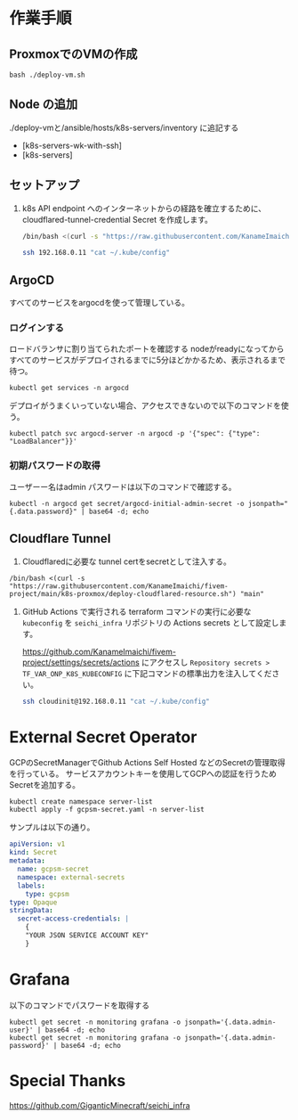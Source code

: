 # 作業手順

## ProxmoxでのVMの作成

```shell
bash ./deploy-vm.sh
```

## Node の追加

./deploy-vmと/ansible/hosts/k8s-servers/inventory に追記する

- [k8s-servers-wk-with-ssh]
- [k8s-servers]

## セットアップ

1. k8s API endpoint へのインターネットからの経路を確立するために、 cloudflared-tunnel-credential Secret を作成します。

    ```bash
    /bin/bash <(curl -s "https://raw.githubusercontent.com/KanameImaichi/fivem-project/main/k8s-proxmox/deploy-k8s-api-cloudflared-resources-to-cp-1.sh") "main"
    ```

   ```bash
   ssh 192.168.0.11 "cat ~/.kube/config" 
   ```

## ArgoCD

すべてのサービスをargocdを使って管理している。

### ログインする

ロードバランサに割り当てられたポートを確認する
nodeがreadyになってからすべてのサービスがデプロイされるまでに5分ほどかかるため、表示されるまで待つ。

```shell
kubectl get services -n argocd
```

デプロイがうまくいっていない場合、アクセスできないので以下のコマンドを使う。

```shell
kubectl patch svc argocd-server -n argocd -p '{"spec": {"type": "LoadBalancer"}}'
```

### 初期パスワードの取得

ユーザーー名はadmin
パスワードは以下のコマンドで確認する。

```shell
kubectl -n argocd get secret/argocd-initial-admin-secret -o jsonpath="{.data.password}" | base64 -d; echo
```
## Cloudflare Tunnel
1. Cloudflaredに必要な tunnel certをsecretとして注入する。
```shell
/bin/bash <(curl -s "https://raw.githubusercontent.com/KanameImaichi/fivem-project/main/k8s-proxmox/deploy-cloudflared-resource.sh") "main"
```
1. GitHub Actions で実行される terraform コマンドの実行に必要な `kubeconfig` を `seichi_infra` リポジトリの Actions secrets として設定します。

   https://github.com/KanameImaichi/fivem-project/settings/secrets/actions にアクセスし `Repository secrets > TF_VAR_ONP_K8S_KUBECONFIG` に下記コマンドの標準出力を注入してください。
    ```bash
    ssh cloudinit@192.168.0.11 "cat ~/.kube/config" 
    ```

# External Secret Operator

GCPのSecretManagerでGithub Actions Self Hosted などのSecretの管理取得を行っている。
サービスアカウントキーを使用してGCPへの認証を行うためSecretを追加する。

```shell
kubectl create namespace server-list
kubectl apply -f gcpsm-secret.yaml -n server-list 
```

サンプルは以下の通り。

```yaml
apiVersion: v1
kind: Secret
metadata:
  name: gcpsm-secret
  namespace: external-secrets
  labels:
    type: gcpsm
type: Opaque
stringData:
  secret-access-credentials: |
    {
    "YOUR JSON SERVICE ACCOUNT KEY"
    }


```

# Grafana

以下のコマンドでパスワードを取得する

```shell
kubectl get secret -n monitoring grafana -o jsonpath='{.data.admin-user}' | base64 -d; echo
kubectl get secret -n monitoring grafana -o jsonpath='{.data.admin-password}' | base64 -d; echo
```

# Special Thanks

https://github.com/GiganticMinecraft/seichi_infra